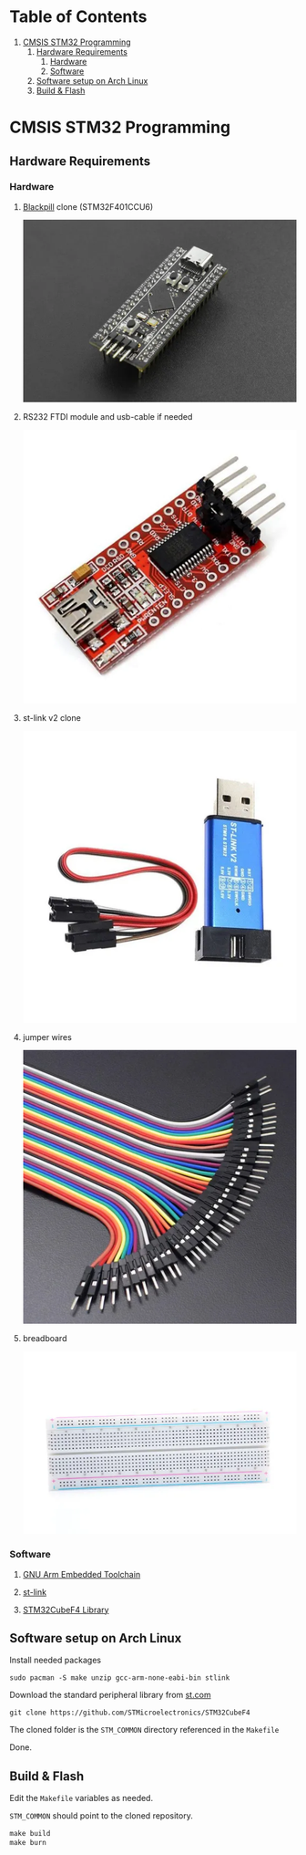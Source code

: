 
# Table of Contents

1.  [CMSIS STM32 Programming](#org7ca71c5)
    1.  [Hardware Requirements](#org0db8be5)
        1.  [Hardware](#org7c5b7a2)
        2.  [Software](#org053e9f7)
    2.  [Software setup on Arch Linux](#orgba859bd)
    3.  [Build & Flash](#org7af6963)


<a id="org7ca71c5"></a>

# CMSIS STM32 Programming


<a id="org0db8be5"></a>

## Hardware Requirements


<a id="org7c5b7a2"></a>

### Hardware

1.  [Blackpill](https://stm32world.com/wiki/Black_Pill) clone (STM32F401CCU6)

    ![img](res/blackpill.webp)

2.  RS232 FTDI module and usb-cable if needed

    ![img](res/rs232-ftdi.webp)

3.  st-link v2 clone

    ![img](res/st-link-v2.webp)

4.  jumper wires

    ![img](res/jumpers.webp)

5.  breadboard

    ![img](res/breadboard.webp)


<a id="org053e9f7"></a>

### Software

1.  [GNU Arm Embedded Toolchain](https://developer.arm.com/downloads/-/gnu-rm)

2.  [st-link](https://github.com/stlink-org/stlink)

3.  [STM32CubeF4 Library](https://github.com/STMicroelectronics/STM32CubeF4)


<a id="orgba859bd"></a>

## Software setup on Arch Linux

Install needed packages

    sudo pacman -S make unzip gcc-arm-none-eabi-bin stlink

Download the standard peripheral library from [st.com](https://www.st.com/en/embedded-software/stsw-stm32065.html)

    git clone https://github.com/STMicroelectronics/STM32CubeF4

The cloned folder is the `STM_COMMON` directory referenced in the `Makefile`

Done.


<a id="org7af6963"></a>

## Build & Flash

Edit the `Makefile` variables as needed.

`STM_COMMON` should point to the cloned repository.

    make build
    make burn


